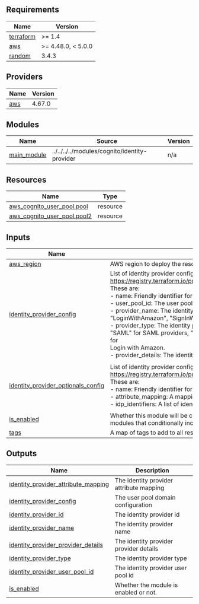 <!-- BEGIN_TF_DOCS -->
## Requirements

| Name | Version |
|------|---------|
| <a name="requirement_terraform"></a> [terraform](#requirement\_terraform) | >= 1.4 |
| <a name="requirement_aws"></a> [aws](#requirement\_aws) | >= 4.48.0, < 5.0.0 |
| <a name="requirement_random"></a> [random](#requirement\_random) | 3.4.3 |

## Providers

| Name | Version |
|------|---------|
| <a name="provider_aws"></a> [aws](#provider\_aws) | 4.67.0 |

## Modules

| Name | Source | Version |
|------|--------|---------|
| <a name="module_main_module"></a> [main\_module](#module\_main\_module) | ../../../../modules/cognito/identity-provider | n/a |

## Resources

| Name | Type |
|------|------|
| [aws_cognito_user_pool.pool](https://registry.terraform.io/providers/hashicorp/aws/latest/docs/resources/cognito_user_pool) | resource |
| [aws_cognito_user_pool.pool2](https://registry.terraform.io/providers/hashicorp/aws/latest/docs/resources/cognito_user_pool) | resource |

## Inputs

| Name | Description | Type | Default | Required |
|------|-------------|------|---------|:--------:|
| <a name="input_aws_region"></a> [aws\_region](#input\_aws\_region) | AWS region to deploy the resources | `string` | n/a | yes |
| <a name="input_identity_provider_config"></a> [identity\_provider\_config](#input\_identity\_provider\_config) | List of identity provider configurations to create. The required arguments are described in the<br>  https://registry.terraform.io/providers/hashicorp/aws/latest/docs/resources/cognito_user_pool_identity_provider<br>These are:<br>  - name: Friendly identifier for the terraform resource to be created.<br>  - user\_pool\_id: The user pool ID.<br>  - provider\_name: The identity provider name. It can be a string with the following values: "Facebook", "Google",<br>    "LoginWithAmazon", "SignInWithApple", "OIDC", "SAML".<br>  - provider\_type: The identity provider type. It refers to the type of third party identity provider.<br>    "SAML" for SAML providers, "Facebook" for Facebook login, "Google" for Google login, and "LoginWithAmazon" for<br>    Login with Amazon.<br>  - provider\_details: The identity provider details, such as MetadataURL and MetadataFile. | <pre>list(object({<br>    name             = string<br>    user_pool_id     = string<br>    provider_name    = string<br>    provider_type    = string<br>    provider_details = map(string)<br>  }))</pre> | `null` | no |
| <a name="input_identity_provider_optionals_config"></a> [identity\_provider\_optionals\_config](#input\_identity\_provider\_optionals\_config) | List of identity provider configurations to create. The required arguments are described in the<br>  https://registry.terraform.io/providers/hashicorp/aws/latest/docs/resources/cognito_user_pool_identity_provider<br>These are:<br>  - name: Friendly identifier for the terraform resource to be created.<br>  - attribute\_mapping: A mapping of identity provider attributes to standard and custom user pool attributes.<br>  - idp\_identifiers: A list of identity provider identifiers. | <pre>list(object({<br>    name              = string<br>    attribute_mapping = optional(map(string), null)<br>    idp_identifiers   = optional(list(string), null)<br>  }))</pre> | `null` | no |
| <a name="input_is_enabled"></a> [is\_enabled](#input\_is\_enabled) | Whether this module will be created or not. It is useful, for stack-composite<br>modules that conditionally includes resources provided by this module.. | `bool` | n/a | yes |
| <a name="input_tags"></a> [tags](#input\_tags) | A map of tags to add to all resources. | `map(string)` | `{}` | no |

## Outputs

| Name | Description |
|------|-------------|
| <a name="output_identity_provider_attribute_mapping"></a> [identity\_provider\_attribute\_mapping](#output\_identity\_provider\_attribute\_mapping) | The identity provider attribute mapping |
| <a name="output_identity_provider_config"></a> [identity\_provider\_config](#output\_identity\_provider\_config) | The user pool domain configuration |
| <a name="output_identity_provider_id"></a> [identity\_provider\_id](#output\_identity\_provider\_id) | The identity provider id |
| <a name="output_identity_provider_name"></a> [identity\_provider\_name](#output\_identity\_provider\_name) | The identity provider name |
| <a name="output_identity_provider_provider_details"></a> [identity\_provider\_provider\_details](#output\_identity\_provider\_provider\_details) | The identity provider provider details |
| <a name="output_identity_provider_type"></a> [identity\_provider\_type](#output\_identity\_provider\_type) | The identity provider type |
| <a name="output_identity_provider_user_pool_id"></a> [identity\_provider\_user\_pool\_id](#output\_identity\_provider\_user\_pool\_id) | The identity provider user pool id |
| <a name="output_is_enabled"></a> [is\_enabled](#output\_is\_enabled) | Whether the module is enabled or not. |
<!-- END_TF_DOCS -->